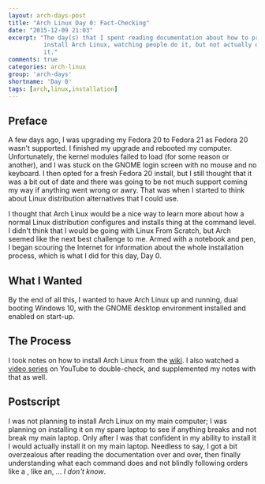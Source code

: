 ```yaml
---
layout: arch-days-post
title: "Arch Linux Day 0: Fact-Checking"
date: "2015-12-09 21:03"
excerpt: "The day(s) that I spent reading documentation about how to properly
          install Arch Linux, watching people do it, but not actually doing
          it."
comments: true
categories: arch-linux
group: 'arch-days'
shortname: 'Day 0'
tags: [arch,linux,installation]
---
```


## Preface

A few days ago, I was upgrading my Fedora 20 to Fedora 21 as Fedora 20 wasn't
supported. I finished my upgrade and rebooted my computer. Unfortunately, the
kernel modules failed to load (for some reason or another), and I was stuck on
the GNOME login screen with no mouse and no keyboard. I then opted for a fresh
Fedora 20 install, but I still thought that it was a bit out of date and there
was going to be not much support coming my way if anything went wrong or awry.
That was when I started to think about Linux distribution alternatives that I
could use.

I thought that Arch Linux would be a nice way to learn more about how a normal
Linux distribution configures and installs thing at the command level. I didn't
think that I would be going with Linux From Scratch, but Arch seemed like the
next best challenge to me. Armed with a notebook and pen, I began scouring the
Internet for information about the whole installation process, which is what I
did for this day, Day 0.


## What I Wanted

By the end of all this, I wanted to have Arch Linux up and running, dual
booting Windows 10, with the GNOME desktop environment installed and enabled on
start-up.


## The Process

I took notes on how to install Arch Linux from the [wiki][wiki]. I also watched
a [video series][vids] on YouTube to double-check, and supplemented my notes
with that as well.


## Postscript

I was not planning to install Arch Linux on my main computer; I was planning on
installing it on my spare laptop to see if anything breaks and not break my
main laptop. Only after I was that confident in my ability to install it I
would actually install it on my main laptop. Needless to say, I got a bit
overzealous after reading the documentation over and over, then finally
understanding what each command does and not blindly following orders like a
, like an, ... *I don't know*.



[wiki]: https://wiki.archlinux.org/index.php/Installation_guide
[vids]: https://www.youtube.com/watch?v=kQFzVG4wZEg
